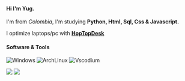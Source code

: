#### Hi I'm Yug.

<p>I'm from <i>Colombia</i>, I'm studying <strong>Python, Html, Sql, Css & Javascript.</strong> </p> 
<p>I optimize laptops/pc with <strong><a href="https://www.hoptodesk.com/">HopTopDesk</a></strong> </p>

#### Software & Tools

![Windows](http://img.shields.io/badge/Windows-OS-0078D6?style=flat-square&logo=windows&logoColor=ffffff)
![ArchLinux](http://img.shields.io/badge/ArchLinux-OS-0078D6?style=flat-square&logo=archlinux&logoColor=ffffff)
![Vscodium](https://img.shields.io/badge/VSCodium-Editor-informational?style=flat&logo=visual-studio-code&logoColor=white&color=6aa6f8) 



<img src="https://img.shields.io/badge/Bash-Shell-informational?style=flat&logo=gnu-bash&logoColor=white&color=e0e0e0"/> </a>
<img src="https://img.shields.io/badge/Git-Shell-informational?style=flat&logo=git&logoColor=white&color=e0e0e0"/> </a>
